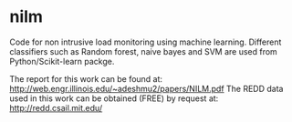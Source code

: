 # nilm
Code for non intrusive load monitoring using machine learning. Different classifiers such as Random forest, naive bayes and SVM are used from Python/Scikit-learn packge.

The report for this work can be found at: http://web.engr.illinois.edu/~adeshmu2/papers/NILM.pdf
The REDD data used in this work can be obtained (FREE) by request at: http://redd.csail.mit.edu/
